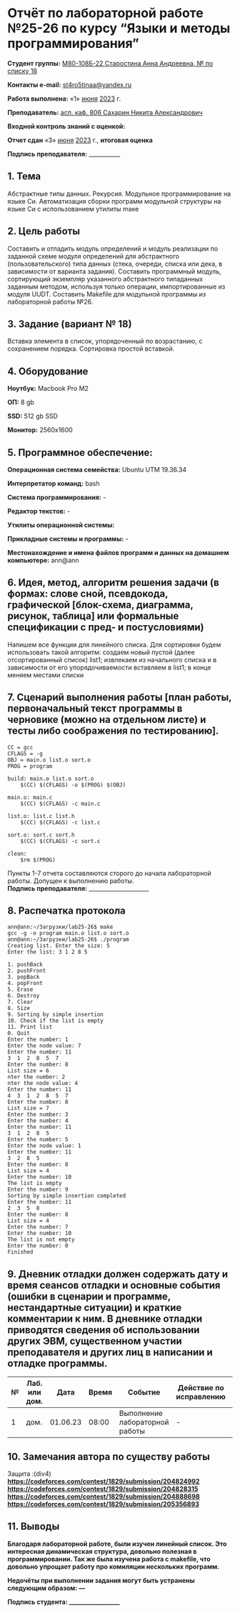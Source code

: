 # Отчёт по лабораторной работе №25-26 по курсу “Языки и методы программирования”

<b>Студент группы:</b> <ins>М80-108Б-22 Старостина Анна Андреевна, № по списку 18</ins>

<b>Контакты e-mail:</b> <ins>st4ro5tinaa@yandex.ru</ins>

<b>Работа выполнена:</b> «1» <ins>июня</ins> <ins>2023</ins> г.

<b>Преподаватель:</b> <ins>асп. каф. 806 Сахарин Никита Александрович</ins>

<b>Входной контроль знаний с оценкой:</b> <ins> </ins>

<b>Отчет сдан</b> «3» <ins>июня</ins> <ins>2023</ins> г., <b>итоговая оценка</b> <ins> </ins>

<b>Подпись преподавателя:</b> ___________


## 1. Тема
Абстрактные типы данных. Рекурсия. Модульное программирование на языке Си. Автоматизация сборки программ модульной структуры на языке Си с использованием утилиты mаке
## 2. Цель работы
Составить и отладить модуль определений и модуль реализации по заданной схеме модуля определений для абстрактного (пользовательского) типа данных (стека, очереди, списка или дека, в зависимости от варианта задания).
Составить программный модуль, сортирующий экземпляр указанного абстрактного типаданных заданным методом, используя только операции, импортированные из модуля UUDT. Составить Makefile для модульной программы из лабораторной работы №26.
## 3. Задание (вариант № 18)
Вставка элемента в список, упорядоченный по возрастанию, с сохранением порядка. Сортировка простой вставкой.
## 4. Оборудование
<b>Ноутбук:</b> Macbook Pro M2

<b>ОП:</b> 8 gb

<b>SSD:</b> 512 gb SSD

<b>Монитор:</b> 2560x1600

## 5. Программное обеспечение:
<b>Операционная система семейства:</b> Ubuntu UTM 19.36.34

<b>Интерпретатор команд:</b> bash

<b>Система программирования:</b> -

<b>Редактор текстов:</b> -

<b>Утилиты операционной системы:</b> 

<b>Прикладные системы и программы:</b> -

<b>Местонахождение и имена файлов программ и данных на домашнем компьютере:</b> ann@ann

## 6. Идея, метод, алгоритм решения задачи (в формах: слове сной, псевдокода, графической [блок-схема, диаграмма, рисунок, таблица] или формальные спецификации с пред- и постусловиями)

Напишем все функции для линейного списка. Для сортировки будем использовать такой алгоритм:
создаем новый пустой (далее отсортированный список) list1; извлекаем из начального списка и в зависимости от его упорядочиваемости вставляем в list1; в конце меняем местами списки

## 7. Сценарий выполнения работы [план работы, первоначальный текст программы в черновике (можно на отдельном листе) и тесты либо соображения по тестированию].

```
CC = gcc
CFLAGS = -g
OBJ = main.o list.o sort.o
PROG = program

build: main.o list.o sort.o
	$(CC) $(CFLAGS) -o $(PROG) $(OBJ)

main.o: main.c
	$(CC) $(CFLAGS) -c main.c

list.o: list.c list.h
	$(CC) $(CFLAGS) -c list.c
	
sort.o: sort.c sort.h
	$(CC) $(CFLAGS) -c sort.c

clean:
	$rm $(PROG)
```
Пункты 1-7 отчета составляются сторого до начала лабораторной работы.
Допущен к выполнению работы.  
<b>Подпись преподавателя:</b> _____________________

## 8. Распечатка протокола 


```
ann@ann:~/Загрузки/lab25-26$ make
gcc -g -o program main.o list.o sort.o
ann@ann:~/Загрузки/lab25-26$ ./program
Creating list. Enter the size: 5
Enter the list: 3 1 2 8 5

1. pushBack
2. pushFront
3. popBack
4. popFront
5. Erase
6. Destroy
7. Clear
8. Size
9. Sorting by simple insertion
10. Check if the list is empty
11. Print list
0. Quit
Enter the number: 1
Enter the node value: 7
Enter the number: 11
3  1  2  8  5  7
Enter the number: 8
List size = 6
nter the number: 2
nter the node value: 4
Enter the number: 11
4  3  1  2  8  5  7
Enter the number: 8
List size = 7
Enter the number: 3
Enter the number: 4
Enter the number: 11
3  1  2  8  5
Enter the number: 5
Enter the node value: 1
Enter the number: 11
3  2  8  5
Enter the number: 8
List size = 4
Enter the number: 10
The list is empty
Enter the number: 9
Sorting by simple insertion completed
Enter the number: 11
2  3  5  8
Enter the number: 8
List size = 4
Enter the number: 7
Enter the number: 10
The list is not empty
Enter the number: 0
Finished

```

## 9. Дневник отладки должен содержать дату и время сеансов отладки и основные события (ошибки в сценарии и программе, нестандартные ситуации) и краткие комментарии к ним. В дневнике отладки приводятся сведения об использовании других ЭВМ, существенном участии преподавателя и других лиц в написании и отладке программы.

| № |  Лаб. или дом. | Дата | Время | Событие | Действие по исправлению | Примечание |
| ------ | ------ | ------ | ------ | ------ | ------ | ------ |
| 1 | дом. | 01.06.23 | 08:00 | Выполнение лабораторной работы | - | - |

## 10. Замечания автора по существу работы 

Защита :(div4)
<b> https://codeforces.com/contest/1829/submission/204824992
<b> https://codeforces.com/contest/1829/submission/204828315
<b> https://codeforces.com/contest/1829/submission/204888698
<b> https://codeforces.com/contest/1829/submission/205356893

## 11. Выводы

Благодаря лабораторной работе, были изучен линейный список. Это интересная динамическая структура, довольно полезная в программировании. Так же была изучена работа с makefile, что довольно упрощает работу про комиляции нескольких программ.

Недочёты при выполнении задания могут быть устранены следующим образом: —

<b>Подпись студента:</b> _________________


